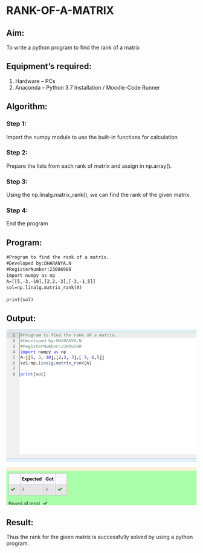# RANK-OF-A-MATRIX
## Aim:
To write a python program to find the rank of a matrix
## Equipment’s required:
1. 	Hardware – PCs
2. 	Anaconda – Python 3.7 Installation / Moodle-Code Runner
## Algorithm:
### Step 1: 
Import the numpy module to use the built-in functions for calculation
### Step 2: 
Prepare the lists from each rank of matrix and assign in np.array().
### Step 3: 
Using the np.linalg.matrix_rank(), we can find the rank of the given matrix.
### Step 4: 
End the program
## Program:
```
#Program to find the rank of a matrix.
#Developed by:DHARANYA.N 
#RegisterNumber:23006980
import numpy as np
A=[[5,-3,-10],[2,2,-3],[-3,-1,5]]
sol=np.linalg.matrix_rank(A)

print(sol)

```
## Output:
![Alt text](<Screenshot 2023-11-29 172924.png>)
## Result:
Thus the rank for the given matrix is successfully solved by  using a python program.

